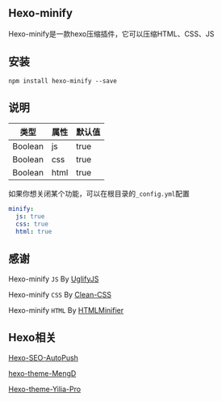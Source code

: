 ## Hexo-minify

Hexo-minify是一款hexo压缩插件，它可以压缩HTML、CSS、JS

## 安装

```
npm install hexo-minify --save
```

## 说明

|类型|属性|默认值|
------ | ------ | ------
Boolean|js|true
Boolean|css|true
Boolean|html|true

如果你想关闭某个功能，可以在根目录的`_config.yml`配置
```yml
minify:
  js: true
  css: true
  html: true
```

## 感谢

Hexo-minify `JS` By [UglifyJS](https://github.com/mishoo/UglifyJS)

Hexo-minify `CSS` By [Clean-CSS](https://github.com/jakubpawlowicz/clean-css)

Hexo-minify `HTML` By [HTMLMinifier](https://github.com/kangax/html-minifier)

## Hexo相关

[Hexo-SEO-AutoPush](https://github.com/lete114/hexo-seo-autopush)

[hexo-theme-MengD](https://github.com/lete114/hexo-theme-MengD)

[Hexo-theme-Yilia-Pro](https://github.com/lete114/hexo-theme-yilia-pro)
